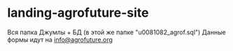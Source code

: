 # landing-agrofuture-site

Вся папка Джумлы + БД (в этой же папке "u0081082_agrof.sql")
Данные формы идут на info@agrofuture.org
